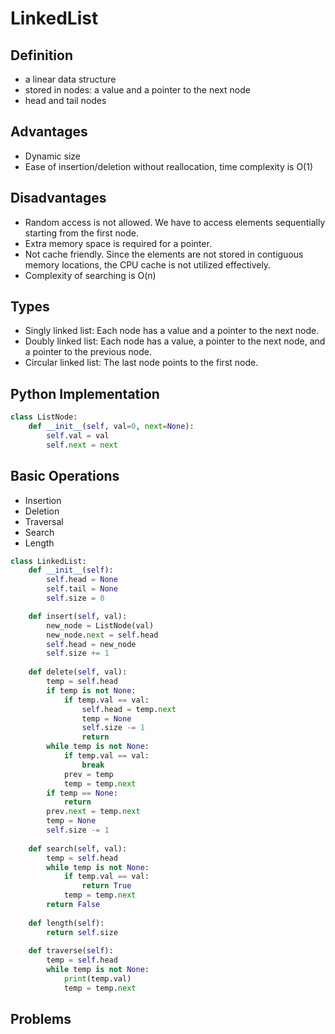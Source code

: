 # LinkedList

## Definition
- a linear data structure
- stored in nodes: a value and a pointer to the next node
- head and tail nodes

## Advantages
- Dynamic size
- Ease of insertion/deletion without reallocation, time complexity is O(1)

## Disadvantages
- Random access is not allowed. We have to access elements sequentially starting from the first node.
- Extra memory space is required for a pointer.
- Not cache friendly. Since the elements are not stored in contiguous memory locations, the CPU cache is not utilized effectively.
- Complexity of searching is O(n)

## Types
- Singly linked list: Each node has a value and a pointer to the next node.
- Doubly linked list: Each node has a value, a pointer to the next node, and a pointer to the previous node.
- Circular linked list: The last node points to the first node.

## Python Implementation
```python
class ListNode:
    def __init__(self, val=0, next=None):
        self.val = val
        self.next = next
```

## Basic Operations
- Insertion
- Deletion
- Traversal
- Search
- Length

```python
class LinkedList:
    def __init__(self):
        self.head = None
        self.tail = None
        self.size = 0

    def insert(self, val):
        new_node = ListNode(val)
        new_node.next = self.head
        self.head = new_node
        self.size += 1
    
    def delete(self, val):
        temp = self.head
        if temp is not None:
            if temp.val == val:
                self.head = temp.next
                temp = None
                self.size -= 1
                return
        while temp is not None:
            if temp.val == val:
                break
            prev = temp
            temp = temp.next
        if temp == None:
            return
        prev.next = temp.next
        temp = None
        self.size -= 1
    
    def search(self, val):
        temp = self.head
        while temp is not None:
            if temp.val == val:
                return True
            temp = temp.next
        return False
    
    def length(self):
        return self.size
    
    def traverse(self):
        temp = self.head
        while temp is not None:
            print(temp.val)
            temp = temp.next
```

## Problems



